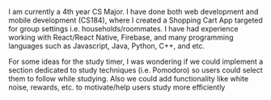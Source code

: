 I am currently a 4th year CS Major. I have done both web development and mobile development (CS184),
where I created a Shopping Cart App targeted for group settings i.e. households/roommates.
I have had experience working with React/React Native, Firebase, and many programming languages
such as Javascript, Java, Python, C++, and etc.

For some ideas for the study timer, I was wondering if we could implement a section dedicated to study techniques
(i.e. Pomodoro) so users could select them to follow while studying. Also we could add functionality like white noise,
rewards, etc. to motivate/help users study more efficiently
